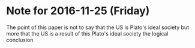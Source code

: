 # Note for 2016-11-25 (Friday)

The point of this paper is not to say that the US is Plato's ideal society but more that the US is a result of this Plato's ideal society the logical conclusion
